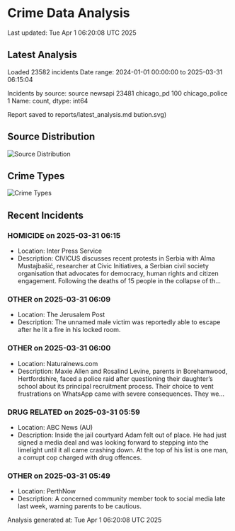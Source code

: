 # Crime Data Analysis
Last updated: Tue Apr  1 06:20:08 UTC 2025

## Latest Analysis

Loaded 23582 incidents
Date range: 2024-01-01 00:00:00 to 2025-03-31 06:15:04

Incidents by source:
source
newsapi           23481
chicago_pd          100
chicago_police        1
Name: count, dtype: int64

Report saved to reports/latest_analysis.md
bution.svg)

## Source Distribution
![Source Distribution](images/source_distribution.svg)

## Crime Types
![Crime Types](images/crime_types.svg)

## Recent Incidents

### HOMICIDE on 2025-03-31 06:15
- Location: Inter Press Service
- Description: CIVICUS discusses recent protests in Serbia with Alma Mustajbašić, researcher at Civic Initiatives, a Serbian civil society organisation that advocates for democracy, human rights and citizen engagement. Following the deaths of 15 people in the collapse of th…


### OTHER on 2025-03-31 06:09
- Location: The Jerusalem Post
- Description: The unnamed male victim was reportedly able to escape after he lit a fire in his locked room.


### OTHER on 2025-03-31 06:00
- Location: Naturalnews.com
- Description: Maxie Allen and Rosalind Levine, parents in Borehamwood, Hertfordshire, faced a police raid after questioning their daughter’s school about its principal recruitment process. Their choice to vent frustrations on WhatsApp came with severe consequences. They we…


### DRUG RELATED on 2025-03-31 05:59
- Location: ABC News (AU)
- Description: Inside the jail courtyard Adam felt out of place. He had just signed a media deal and was looking forward to stepping into the limelight until it all came crashing down. At the top of his list is one man, a corrupt cop charged with drug offences.


### OTHER on 2025-03-31 05:49
- Location: PerthNow
- Description: A concerned community member took to social media late last week, warning parents to be cautious.

Analysis generated at: Tue Apr  1 06:20:08 UTC 2025
